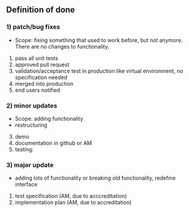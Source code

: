 ## Definition of done

### 1) patch/bug fixes

* Scope: fixing something that used to work before, but not anymore. There are no changes to functionality.

1) pass all unit tests
2) approved pull request
3) validation/acceptance test in production like virtual environment, no specification needed
4) merged into production
5) end users notified

### 2) minor updates

* Scope: adding functionality
* restructuring

3) demo
2) documentation in github or AM
1) testing:

### 3) major update

* adding lots of functionality or breaking old functionality, redefine interface

1) test specification (AM, due to acccreditation)
2) implementation plan (AM, due to accreditation)
